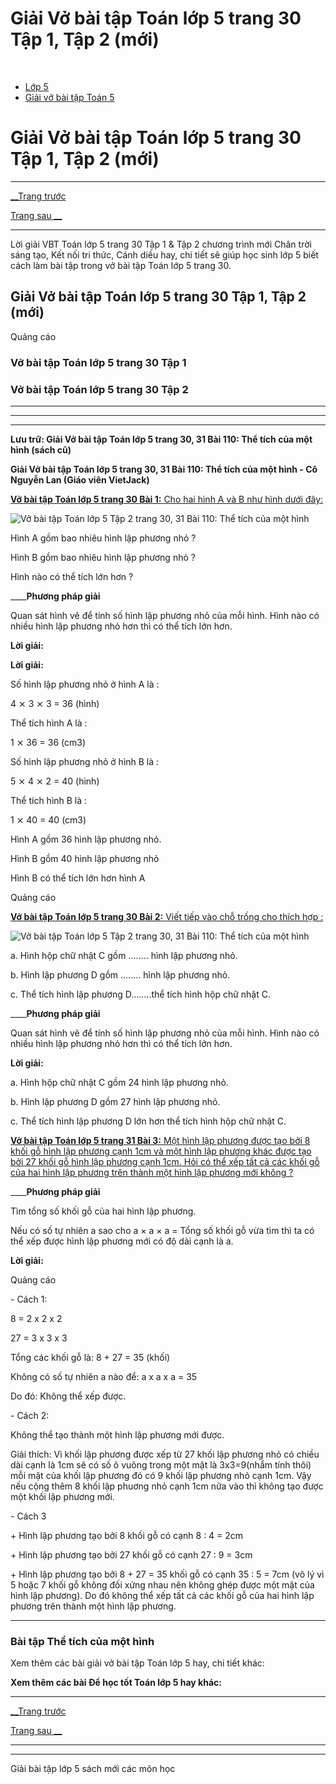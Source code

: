 # Giải Vở bài tập Toán lớp 5 trang 30 Tập 1, Tập 2 (mới)

﻿

  * [Lớp 5](https://vietjack.com/series/lop-5.jsp)
  * [Giải vở bài tập Toán 5](https://vietjack.com/giai-vo-bai-tap-toan-5/index.jsp)



# Giải Vở bài tập Toán lớp 5 trang 30 Tập 1, Tập 2 (mới)

* * *

[__Trang trước](https://vietjack.com/giai-vo-bai-tap-toan-5/bai-109-luyen-tap-chung.jsp)

[Trang sau __](https://vietjack.com/giai-vo-bai-tap-toan-5/bai-111-xang-ti-met-khoi-de-xi-met-khoi.jsp)

* * *

Lời giải VBT Toán lớp 5 trang 30 Tập 1 & Tập 2 chương trình mới Chân trời sáng tạo, Kết nối tri thức, Cánh diều hay, chi tiết sẽ giúp học sinh lớp 5 biết cách làm bài tập trong vở bài tập Toán lớp 5 trang 30.

## Giải Vở bài tập Toán lớp 5 trang 30 Tập 1, Tập 2 (mới)

Quảng cáo

### Vở bài tập Toán lớp 5 trang 30 Tập 1

### Vở bài tập Toán lớp 5 trang 30 Tập 2

* * *

* * *

* * *

**Lưu trữ: Giải Vở bài tập Toán lớp 5 trang 30, 31 Bài 110: Thể tích của một hình (sách cũ)**

**Giải Vở bài tập Toán lớp 5 trang 30, 31 Bài 110: Thể tích của một hình - Cô Nguyễn Lan (Giáo viên VietJack)**

[**Vở bài tập Toán lớp 5 trang 30 Bài 1:** Cho hai hình A và B như hình dưới đây: ](https://vietjack.com/giai-vo-bai-tap-toan-5/bai-1-trang-30-vbt-toan-5-tap-2.jsp)

![Vở bài tập Toán lớp 5 Tập 2 trang 30, 31 Bài 110: Thể tích của một hình](https://vietjack.com/giai-vo-bai-tap-toan-5/images/bai-1-trang-30-vbt-toan-5-tap-2-a.PNG)

Hình A gồm bao nhiêu hình lập phương nhỏ ?

Hình B gồm bao nhiêu hình lập phương nhỏ ?

Hình nào có thể tích lớn hơn ?

____**Phương pháp giải**

Quan sát hình vẽ để tính số hình lập phương nhỏ của mỗi hình. Hình nào có nhiều hình lập phương nhỏ hơn thì có thể tích lớn hơn. 

**Lời giải:**

**Lời giải:**

Số hình lập phương nhỏ ở hình A là :

4 ⨯ 3 ⨯ 3 = 36 (hình)

Thể tích hình A là :

1 ⨯ 36 = 36 (cm3)

Số hình lập phương nhỏ ở hình B là :

5 ⨯ 4 ⨯ 2 = 40 (hình)

Thể tích hình B là :

1 ⨯ 40 = 40 (cm3)

Hình A gồm 36 hình lập phương nhỏ.

Hình B gồm 40 hình lập phương nhỏ

Hình B có thể tích lớn hơn hình A

Quảng cáo

[**Vở bài tập Toán lớp 5 trang 30 Bài 2:** Viết tiếp vào chỗ trống cho thích hợp : ](https://vietjack.com/giai-vo-bai-tap-toan-5/bai-2-trang-30-vbt-toan-5-tap-2.jsp)

![Vở bài tập Toán lớp 5 Tập 2 trang 30, 31 Bài 110: Thể tích của một hình](https://vietjack.com/giai-vo-bai-tap-toan-5/images/bai-2-trang-30-vbt-toan-5-tap-2.PNG)

a. Hình hộp chữ nhật C gồm …..... hình lập phương nhỏ.

b. Hình lập phương D gồm …..... hình lập phương nhỏ.

c. Thể tích hình lập phương D….....thể tích hình hộp chữ nhật C.

____**Phương pháp giải**

Quan sát hình vẽ để tính số hình lập phương nhỏ của mỗi hình. Hình nào có nhiều hình lập phương nhỏ hơn thì có thể tích lớn hơn.

**Lời giải:**

a. Hình hộp chữ nhật C gồm 24 hình lập phương nhỏ.

b. Hình lập phương D gồm 27 hình lập phương nhỏ.

c. Thể tích hình lập phương D lớn hơn thể tích hình hộp chữ nhật C.

[**Vở bài tập Toán lớp 5 trang 31 Bài 3:** Một hình lập phương được tạo bởi 8 khối gỗ hình lập phương cạnh 1cm và một hình lập phương khác được tạo bởi 27 khối gỗ hình lập phương cạnh 1cm. Hỏi có thể xếp tất cả các khối gỗ của hai hình lập phương trên thành một hình lập phương mới không ?](https://vietjack.com/giai-vo-bai-tap-toan-5/bai-3-trang-31-vbt-toan-5-tap-2.jsp)

____**Phương pháp giải**

Tìm tổng số khối gỗ của hai hình lập phương.

Nếu có số tự nhiên a sao cho a × a × a = Tổng số khối gỗ vừa tìm thì ta có thể xếp được hình lập phương mới có độ dài cạnh là a.

**Lời giải:**

Quảng cáo

\- Cách 1: 

8 = 2 x 2 x 2

27 = 3 x 3 x 3

Tổng các khối gỗ là: 8 + 27 = 35 (khối)

Không có số tự nhiên a nào để: a x a x a = 35

Do đó: Không thể xếp được.

\- Cách 2: 

Không thể tạo thành một hình lập phương mới được.

Giải thích: Vì khối lập phương được xếp từ 27 khối lập phương nhỏ có chiều dài cạnh là 1cm sẽ có số ô vuông trong một mặt là 3x3=9(nhẩm tính thôi) mỗi mặt của khối lập phương đó có 9 khối lập phương nhỏ cạnh 1cm. Vậy nếu cộng thêm 8 khối lập phuơng nhỏ cạnh 1cm nữa vào thì không tạo được một khối lập phương mới.

\- Cách 3

\+ Hình lập phương tạo bởi 8 khối gỗ có cạnh 8 : 4 = 2cm

\+ Hình lập phương tạo bởi 27 khối gỗ có cạnh 27 : 9 = 3cm

\+ Hình lập phương tạo bởi 8 + 27 = 35 khối gỗ có cạnh 35 : 5 = 7cm (vô lý vì 5 hoặc 7 khối gỗ không đối xứng nhau nên không ghép được một mặt của hình lập phương). Do đó không thể xếp tất cả các khối gỗ của hai hình lập phương trên thành một hình lập phương.

* * *

### **Bài tập Thể tích của một hình**

Xem thêm các bài giải vở bài tập Toán lớp 5 hay, chi tiết khác:

**Xem thêm các bài Để học tốt Toán lớp 5 hay khác:**

* * *

[__Trang trước](https://vietjack.com/giai-vo-bai-tap-toan-5/bai-109-luyen-tap-chung.jsp)

[Trang sau __](https://vietjack.com/giai-vo-bai-tap-toan-5/bai-111-xang-ti-met-khoi-de-xi-met-khoi.jsp)

* * *

* * *

Giải bài tập lớp 5 sách mới các môn học
